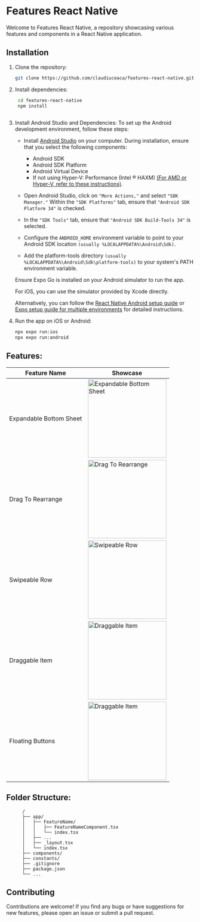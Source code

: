 # Features React Native 
Welcome to Features React Native, a repository showcasing various features and components in a React Native  application.

## Installation
1. Clone the repository:
   ```bash
   git clone https://github.com/claudiuceaca/features-react-native.git

2. Install dependencies:
   ```bash
    cd features-react-native
    npm install
 
3. Install Android Studio and Dependencies:
 To set up the Android development environment, follow these steps:

    * Install [Android Studio](https://developer.android.com/studio/index.html) on your computer. During installation, ensure that you select the following components:
      - Android SDK
      - Android SDK Platform
      - Android Virtual Device
      - If not using Hyper-V: Performance (Intel ® HAXM) [(For AMD or Hyper-V, refer to these instructions)](https://android-developers.googleblog.com/2018/07/android-emulator-amd-processor-hyper-v.html).

    * Open Android Studio, click on `"More Actions,"` and select `"SDK Manager."` Within the `"SDK Platforms"` tab, ensure that `"Android SDK Platform 34"` is checked.

    * In the `"SDK Tools"` tab, ensure that `"Android SDK Build-Tools 34"` is selected.

    * Configure the `ANDROID_HOME` environment variable to point to your Android SDK location `(usually %LOCALAPPDATA%\Android\Sdk)`.

    * Add the platform-tools directory `(usually %LOCALAPPDATA%\Android\Sdk\platform-tools)` to your system's PATH environment variable.
     
     Ensure Expo Go is installed on your Android simulator to run the app.
   
     For iOS, you can use the simulator provided by Xcode directly.
   
     Alternatively, you can follow the [React Native Android setup guide](https://reactnative.dev/docs/environment-setup?guide=native) or [Expo setup guide for multiple environments](https://docs.expo.dev/get-started/set-up-your-environment/) for detailed instructions.

  
4. Run the app on iOS or Android:
     ```bash
     npx expo run:ios
     npx expo run:android

## Features:

| Feature Name            | Showcase                                                                                     |
|-------------------------|-------------------------------------------------------------------------------------------|
| Expandable Bottom Sheet | <img src="https://github.com/claudiuceaca/features-react-native/assets/110819428/55d2d8f4-b292-46d9-a476-8347442a984c" alt="Expandable Bottom Sheet" width="210"/> |
| Drag To Rearrange       | <img src="https://github.com/claudiuceaca/features-react-native/assets/110819428/065c63c2-e282-4042-a156-1030b38cf215" alt="Drag To Rearrange" width="210"/>        |
| Swipeable Row       | <img src="https://github.com/claudiuceaca/features-react-native/assets/110819428/87552836-ad0b-477f-9569-3d0aaddbf724" alt="Swipeable Row" width="210"/>        |
| Draggable Item       | <img src="https://github.com/claudiuceaca/features-react-native/assets/110819428/cb7451f0-8272-48ce-9591-4fe4395847bc" alt="Draggable Item" width="210"/>        |
| Floating Buttons       | <img src="https://github.com/claudiuceaca/features-react-native/assets/110819428/b0d79158-8daf-4744-b377-61a2ef1c546e" alt="Draggable Item" width="210"/>        |

## Folder Structure:
          /                                         
          ├── app/
          │   ├── FeatureName/
          │   │   ├── FeatureNameComponent.tsx
          │   │   └── index.tsx
          │   ├── ...
          │   ├── _layout.tsx
          │   └── index.tsx  
          ├── components/  
          ├── constants/          
          ├── .gitignore
          ├── package.json                  
          └── ...

## Contributing
Contributions are welcome! If you find any bugs or have suggestions for new features, please open an issue or submit a pull request.
